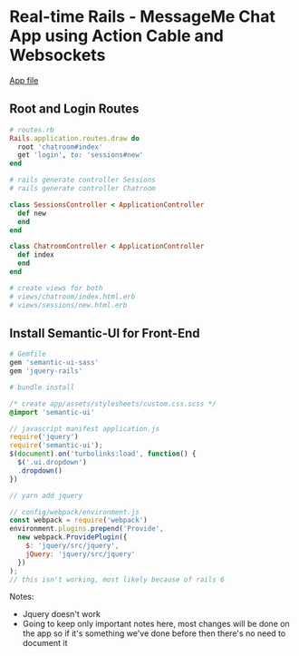 # Real-time Rails - MessageMe Chat App using Action Cable and Websockets

[App file](https://github.com/hungrypc/notes/blob/master/root/ruby/message_me)

## Root and Login Routes

```ruby
# routes.rb
Rails.application.routes.draw do
  root 'chatroom#index'
  get 'login', to: 'sessions#new'
end

# rails generate controller Sessions
# rails generate controller Chatroom

class SessionsController < ApplicationController
  def new
  end
end

class ChatroomController < ApplicationController
  def index
  end
end

# create views for both
# views/chatroom/index.html.erb
# views/sessions/new.html.erb
```


## Install Semantic-UI for Front-End

```ruby
# Gemfile
gem 'semantic-ui-sass'
gem 'jquery-rails'

# bundle install
```

```css
/* create app/assets/stylesheets/custom.css.scss */
@import 'semantic-ui'
```

```js
// javascript manifest application.js
require('jquery')
require('semantic-ui');
$(document).on('turbolinks:load', function() {
  $('.ui.dropdown')
  .dropdown()
})

// yarn add jquery

// config/webpack/environment.js
const webpack = require('webpack')
environment.plugins.prepend('Provide',
  new webpack.ProvidePlugin({
    $: 'jquery/src/jquery',
    jQuery: 'jquery/src/jquery'
  })
);
// this isn't working, most likely because of rails 6
```
Notes:

- Jquery doesn't work
- Going to keep only important notes here, most changes will be done on the app so if it's something we've done before then there's no need to document it












































